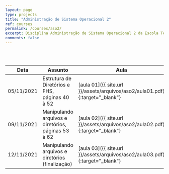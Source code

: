 ```yaml
---
layout: page
type: projects
title: "Administração de Sistema Operacional 2"
ref: courses
permalink: /courses/aso2/
excerpt: Disciplina Administração de Sistema Operacional 2 da Escola Técnica Estadual Governador Eduardo Campos, São bento do Una-PE.
comments: false
---
```

<br/>

<br/>

| Data | Assunto | Aula |
| -- | ------------ | --- |
| 05/11/2021 | Estrutura de Diretórios e FHS, páginas 40 à 52 | [aula 01]({{ site.url }}/assets/arquivos/aso2/aula01.pdf){:target="_blank"} |
| 09/11/2021 | Manipulando arquivos e diretórios, páginas 53 à 62 | [aula 02]({{ site.url }}/assets/arquivos/aso2/aula02.pdf){:target="_blank"} |
| 12/11/2021 | Manipulando arquivos e diretórios (finalização) | [aula 03]({{ site.url }}/assets/arquivos/aso2/aula03.pdf){:target="_blank"} |